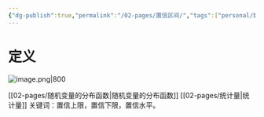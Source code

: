 ```yaml
---
{"dg-publish":true,"permalink":"/02-pages/置信区间/","tags":["personal/blog","概率论","概念"]}
---
```


# 定义
![image.png|800](https://yelanyanyu-img-bed.oss-cn-hangzhou.aliyuncs.com/img/blog/2024/06/20240623172140.png)

[[02-pages/随机变量的分布函数\|随机变量的分布函数]]
[[02-pages/统计量\|统计量]]
关键词：置信上限，置信下限，置信水平。